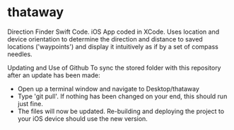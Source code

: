 # thataway
Direction Finder Swift Code.
iOS App coded in XCode.
Uses location and device orientation to determine the direction and distance to saved locations ('waypoints') and display it intuitively as if by a set of compass needles.

Updating and Use of Github
To sync the stored folder with this repository after an update has been made:
- Open up a terminal window and navigate to Desktop/thataway
- Type 'git pull'. If nothing has been changed on your end, this should run just fine.
- The files will now be updated. Re-building and deploying the project to your iOS device should use the new version.
